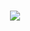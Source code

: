 <h1 align="center">
  <a href="https://git.io/typing-svg">
        <img src="https://readme-typing-svg.herokuapp.com?color=%green&size=30&duration=3500&center=true&lines=Hello!;My+name+is+Georgi.;Welcome+to+my+profile.">
</h1>

